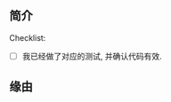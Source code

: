 <!-- 感谢您帮助Embykeeper的开发: 你的努力为社区做出了杰出贡献! -->

## 简介

<!-- 这个 Pull Request 引入了什么功能 / 解决了什么问题? -->

Checklist:

- [ ] 我已经做了对应的测试, 并确认代码有效.

## 缘由
<!--
请简要介绍为什么需要这个修改？
如果这个 Pull Request 修复了 Issue 中的问题, 请标注为 `Fix #NNNN`
-->
